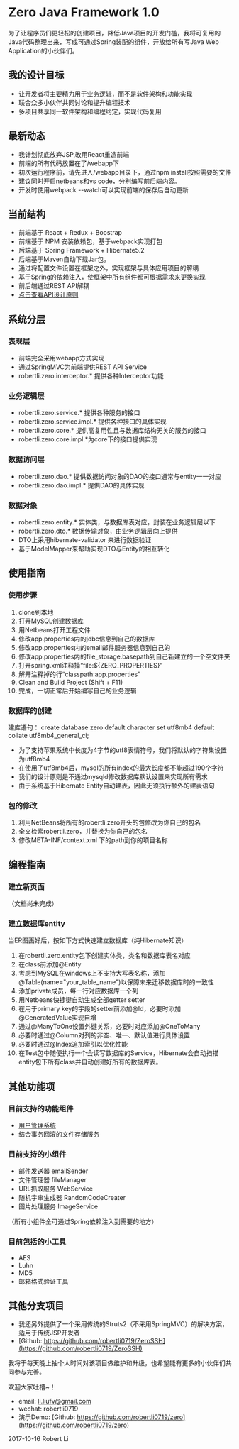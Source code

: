 # Zero Java Framework 1.0

为了让程序员们更轻松的创建项目，降低Java项目的开发门槛，我将可复用的Java代码整理出来，写成可通过Spring装配的组件，开放给所有写Java Web Application的小伙伴们。

## 我的设计目标
* 让开发者将主要精力用于业务逻辑，而不是软件架构和功能实现
* 联合众多小伙伴共同讨论和提升编程技术
* 多项目共享同一软件架构和编程约定，实现代码复用

## 最新动态
* 我计划彻底放弃JSP,改用React重造前端
* 前端的所有代码放置在了/webapp下
* 初次运行程序前，请先进入/webapp目录下，通过npm install按照需要的文件
* 建议同时开启netbeans和vs code，分别编写前后端内容。
* 开发时使用webpack --watch可以实现前端的保存后自动更新

## 当前结构
* 前端基于 React + Redux + Boostrap
* 前端基于 NPM 安装依赖包，基于webpack实现打包
* 后端基于 Spring Framework + Hibernate5.2
* 后端基于Maven自动下载Jar包。
* 通过将配置文件设置在框架之外，实现框架与具体应用项目的解耦
* 基于Spring的依赖注入，使框架中所有组件都可根据需求来更换实现
* 前后端通过REST API解耦
* [点击查看API设计原则](docs/ApiDesign.md)

## 系统分层
### 表现层
* 前端完全采用webapp方式实现
* 通过SpringMVC为前端提供REST API Service
*  robertli.zero.interceptor.* 提供各种Interceptor功能

### 业务逻辑层
* robertli.zero.service.* 提供各种服务的接口
* robertli.zero.service.impl.* 提供各种接口的具体实现
* robertli.zero.core.* 提供高复用性且与数据库结构无关的服务的接口
* robertli.zero.core.impl.*为core下的接口提供实现

### 数据访问层
* robertli.zero.dao.* 提供数据访问对象的DAO的接口通常与entity一一对应
* robertli.zero.dao.impl.* 提供DAO的具体实现

### 数据对象
* robertli.zero.entity.* 实体类，与数据库表对应，封装在业务逻辑层以下
* robertli.zero.dto.* 数据传输对象，由业务逻辑层向上提供
* DTO上采用hibernate-validator 来进行数据验证
* 基于ModelMapper来帮助实现DTO与Entity的相互转化

## 使用指南

### 使用步骤

1. clone到本地
2. 打开MySQL创建数据库
3. 用Netbeans打开工程文件
4. 修改app.properties内的jdbc信息到自己的数据库
5. 修改app.properties内的email邮件服务器信息到自己的
6. 修改app.properties内的file_storage.basepath到自己新建立的一个空文件夹
7. 打开spring.xml注释掉“<value>file:${ZERO_PROPERTIES}</value>”
8. 解开注释掉的行“<value>classpath:app.properties</value>”
7. Clean and Build Project (Shift + F11)
8. 完成，一切正常后开始编写自己的业务逻辑

### 数据库的创建
建库语句：
create database zero default character set utf8mb4 default collate utf8mb4_general_ci;
* 为了支持苹果系统中长度为4字节的utf8表情符号，我们将默认的字符集设置为utf8mb4
* 在使用了utf8mb4后，mysql的所有index的最大长度都不能超过190个字符
* 我们的设计原则是不通过mysqld修改数据库默认设置来实现所有需求
* 由于系统基于Hibernate Entity自动建表，因此无须执行额外的建表语句

### 包的修改
1. 利用NetBeans将所有的robertli.zero开头的包修改为你自己的包名
2. 全文检索robertli.zero，并替换为你自己的包名
3. 修改META-INF/context.xml 下的path到你的项目名称

## 编程指南
### 建立新页面
（文档尚未完成）

### 建立数据库entity
当ER图画好后，按如下方式快速建立数据库（纯Hibernate知识）

1. 在robertli.zero.entity包下创建实体类，类名和数据库表名对应
2. 在class前添加@Entity
3. 考虑到MySQL在windows上不支持大写表名称，添加@Table(name="your_table_name")以保障未来迁移数据库时的一致性
4. 添加private成员，每一行对应数据库一个列
5. 用Netbeans快捷键自动生成全部getter setter
6. 在用于primary key的字段的setter前添加@Id，必要时添加@GeneratedValue实现自增
7. 通过@ManyToOne设置外键关系，必要时对应添加@OneToMany
8. 必要时通过@Column对列的非空、唯一、默认值进行具体设置
9. 必要时通过@Index追加索引以优化性能
10.  在Test包中随便执行一个会读写数据库的Service，Hibernate会自动扫描entity包下所有class并自动创建好所有的数据库表。

## 其他功能项

### 目前支持的功能组件
* [用户管理系统](docs/UserManagement.md)
* 结合事务回滚的文件存储服务

### 目前支持的小组件
* 邮件发送器 emailSender
* 文件管理器 fileManager
* URL抓取服务 WebService
* 随机字串生成器 RandomCodeCreater
* 图片处理服务 ImageService

（所有小组件全可通过Spring依赖注入到需要的地方）

### 目前包括的小工具
* AES
* Luhn
* MD5
* 邮箱格式验证工具

## 其他分支项目
* 我还另外提供了一个采用传统的Struts2（不采用SpringMVC）的解决方案，适用于传统JSP开发者
* [Github: https://github.com/robertli0719/ZeroSSH](https://github.com/robertli0719/ZeroSSH)

我将于每天晚上抽个人时间对该项目做维护和升级，也希望能有更多的小伙伴们共同参与完善。


欢迎大家吐槽~！

* email: li.liufv@gmail.com
* wechat: robertli0719
* 演示Demo: [Github: https://github.com/robertli0719/zero](https://github.com/robertli0719/zero)

2017-10-16
Robert Li